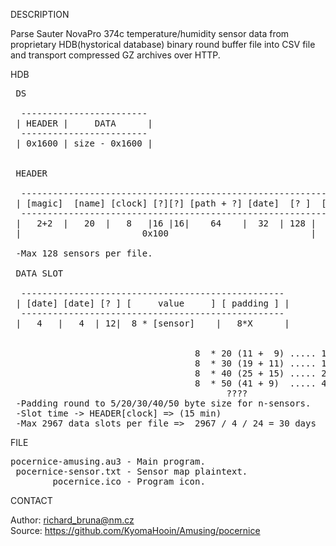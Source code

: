 
DESCRIPTION

Parse Sauter NovaPro 374c temperature/humidity sensor data from proprietary HDB(hystorical database) binary round buffer file into CSV file and transport compressed GZ archives over HTTP.

HDB

<pre>
 DS

  ------------------------
 | HEADER |     DATA      |
  ------------------------
 | 0x1600 | size - 0x1600 |


 HEADER

  -------------------------------------------------------------------
 | [magic]  [name] [clock] [?][?] [path + ?] [date]  [? ]  [sensor]  |
  -------------------------------------------------------------------
 |   2+2  |   20  |   8   |16 |16|    64    |  32  | 128 |  42 * 128 |
 |                       0x100                           |           |

 -Max 128 sensors per file.

 DATA SLOT

  --------------------------------------------------
 | [date] [date] [? ] [     value     ] [ padding ] |
  --------------------------------------------------
 |   4   |   4  | 12|  8 * [sensor]    |   8*X      |

                                                                       8  *  5  (3 +  2) .....
                                   8  * 20 (11 +  9) ..... 10 - 20 senzoru...
                                   8  * 30 (19 + 11) ..... 10 - 20 senzoru...
                                   8  * 40 (25 + 15) ..... 20 - 40 senzoru...
                                   8  * 50 (41 + 9)  ..... 40 - 50 senzoru ..
                                         ????
 -Padding round to 5/20/30/40/50 byte size for n-sensors.
 -Slot time -> HEADER[clock] => (15 min)
 -Max 2967 data slots per file =>  2967 / 4 / 24 = 30 days
</pre>

FILE

<pre>
pocernice-amusing.au3 - Main program.
 pocernice-sensor.txt - Sensor map plaintext.
        pocernice.ico - Program icon.
</pre>

CONTACT

Author: richard_bruna@nm.cz<br>
Source: https://github.com/KyomaHooin/Amusing/pocernice
